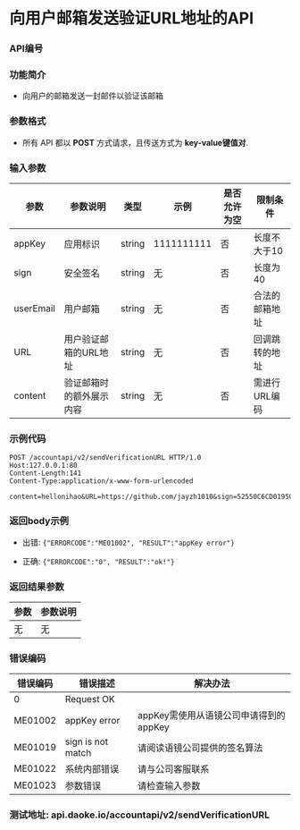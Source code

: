 向用户邮箱发送验证URL地址的API
=================================

### API编号

### 功能简介
* 向用户的邮箱发送一封邮件以验证该邮箱

### 参数格式

* 所有 API 都以 **POST** 方式请求，且传送方式为 **key-value键值对**.


### 输入参数

 参数                   |参数说明                 |  类型       |   示例             |是否允许为空|  限制条件
------------------------|-------------------------|-------------|--------------------|------------|---------------------
 appKey                 | 应用标识                | string      |  1111111111        |否          | 长度不大于10
 sign                   | 安全签名                | string      |  无                |否          | 长度为40
 userEmail              | 用户邮箱                | string      |  无                |否          | 合法的邮箱地址
 URL                    | 用户验证邮箱的URL地址   | string      |  无                |否          | 回调跳转的地址
 content                | 验证邮箱时的额外展示内容| string      |  无                |否          | 需进行URL编码


### 示例代码

    POST /accountapi/v2/sendVerificationURL HTTP/1.0
    Host:127.0.0.1:80
    Content-Length:141
    Content-Type:application/x-www-form-urlencoded

    content=hellonihao&URL=https://github.com/jayzh1010&sign=52550C6CD0195C0E3D7023D065A76E99C3174437&userEmail=56025576@qq.com&appKey=1111111111

 
### 返回body示例

* 出错: `{"ERRORCODE":"ME01002", "RESULT":"appKey error"}`

* 正确: `{"ERRORCODE":"0", "RESULT":"ok!"}`


### 返回结果参数

参数            | 参数说明
----------------|-------------------------------------------
无              | 无


### 错误编码

错误编码    | 错误描述                  | 解决办法
------------|---------------------------|------------------
0           | Request OK                |
ME01002     | appKey error              | appKey需使用从语镜公司申请得到的appKey
ME01019     | sign is not match         | 请阅读语镜公司提供的签名算法
ME01022     | 系统内部错误              | 请与公司客服联系
ME01023     | 参数错误                  | 请检查输入参数


### 测试地址: api.daoke.io/accountapi/v2/sendVerificationURL
